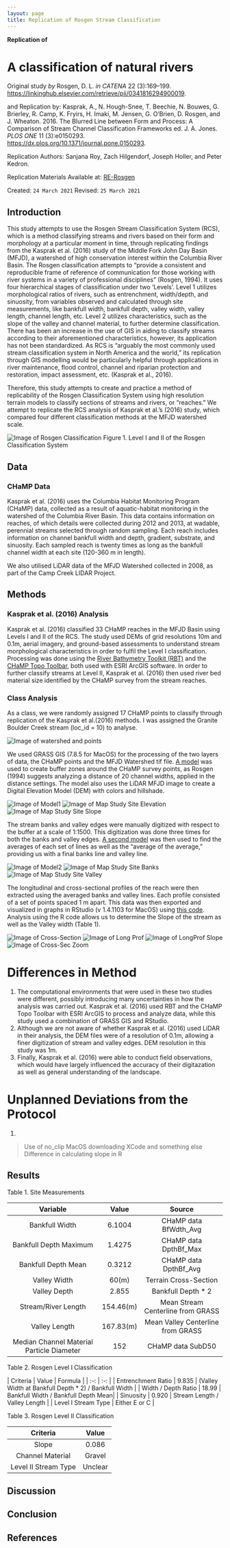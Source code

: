 ```yaml
---
layout: page
title: Replication of Rosgen Stream Classification
---
```


**Replication of**
# A classification of natural rivers

Original study *by* Rosgen, D. L.
*in* *CATENA* 22 (3):169–199. https://linkinghub.elsevier.com/retrieve/pii/0341816294900019.

and Replication by: Kasprak, A., N. Hough-Snee, T. Beechie, N. Bouwes, G. Brierley, R. Camp, K. Fryirs, H. Imaki, M. Jensen, G. O’Brien, D. Rosgen, and J. Wheaton. 2016. The Blurred Line between Form and Process: A Comparison of Stream Channel Classification Frameworks ed. J. A. Jones. *PLOS ONE* 11 (3):e0150293. https://dx.plos.org/10.1371/journal.pone.0150293.

Replication Authors:
Sanjana Roy, Zach Hilgendorf, Joseph Holler, and Peter Kedron.

Replication Materials Available at: [RE-Rosgen](https://github.com/sanjana-roy/RE-rosgen)

Created: `24 March 2021`
Revised: `25 March 2021`

## Introduction

This study attempts to use the Rosgen Stream Classification System (RCS), which is a method classifying streams and rivers based on their form and morphology at a particular moment in time, through replicating findings from the Kasprak et al. (2016) study of the Middle Fork John Day Basin (MFJD), a watershed of high conservation interest within the Columbia River Basin. The Rosgen classification attempts to “provide a consistent and reproducible frame of reference of communication for those working with river systems in a variety of professional disciplines” (Rosgen, 1994). It uses four hierarchical stages of classification under two ‘Levels’. Level 1 utilizes morphological ratios of rivers, such as entrenchment, width/depth, and sinuosity, from variables observed and calculated through site measurements, like bankfull width, bankfull depth, valley width, valley length, channel length, etc. Level 2 utilizes characteristics, such as the slope of the valley and channel material, to further determine classification. There has been an increase in the use of GIS in aiding to classify streams according to their aforementioned characteristics, however, its application has not been standardized. As RCS is “arguably the most commonly used stream classification system in North America and the world,” its replication through GIS modelling would be particularly helpful through applications in river maintenance, flood control, channel and riparian protection and restoration, impact assessment, etc. (Kasprak et al., 2016).

Therefore, this study attempts to create and practice a method of replicability of the Rosgen Classification System using high resolution terrain models to classify sections of streams and rivers, or “reaches.” We attempt to replicate the RCS analysis of Kasprak et al.’s (2016) study, which compared four different classification methods at the MFJD watershed scale.

![Image of Rosgen Classification](Rosgen/assets/Rosgenclass.png)
Figure 1. Level I and II of the Rosgen Classification System

## Data

### CHaMP Data
Kasprak et al. (2016) uses the Columbia Habitat Monitoring Program (CHaMP) data, collected as a result of aquatic-habitat monitoring in the watershed of the Columbia River Basin. This data contains information on reaches, of which details were collected during 2012 and 2013, at wadable, perennial streams selected through random sampling. Each reach includes information on channel bankfull width and depth, gradient, substrate, and sinuosity. Each sampled reach is twenty times as long as the bankfull channel width at each site (120-360 m in length).

We also utilised LiDAR data of the MFJD Watershed collected in 2008, as part of the Camp Creek LIDAR Project.

## Methods

### Kasprak et al. (2016) Analysis
Kasprak et al. (2016) classified 33 CHaMP reaches in the MFJD Basin using Levels I and II of the RCS.
The study used DEMs of grid resolutions 10m and 0.1m, aerial imagery, and ground-based assessments to understand stream morphological characteristics in order to fulfil the Level I classification. Processing was done using the [River Bathymetry Toolkit (RBT)](https://essa.com/explore-essa/tools/river-bathymetry-toolkit-rbt/) and the [CHaMP Topo Toolbar](http://champtools.northarrowresearch.com/), both used with ESRI ArcGIS software. In order to further classify streams at Level II, Kasprak et al. (2016) then used river bed material size identified by the CHaMP survey from the stream reaches.


### Class Analysis
As a class, we were randomly assigned 17 CHaMP points to classify through replication of the Kasprak et al.(2016) methods. I was assigned the Granite Boulder Creek stream (loc_id = 10) to analyse.

![Image of watershed and points](Rosgen/assets/aoi.jpg)

We used GRASS GIS (7.8.5 for MacOS) for the processing of the two layers of data, the CHaMP points and the MFJD Watershed tif file. [A model](https://github.com/sanjana-roy/RE-rosgen/blob/main/procedure/code/visualize.gxm) was used to create buffer zones around the CHaMP survey points, as Rosgen (1994) suggests analyzing a distance of 20 channel widths, applied in the distance settings. The model also uses the LiDAR MFJD image to create a Digital Elevation Model (DEM) with colors and hillshade.

![Image of Model1](Rosgen/Images/visualize_model.png)
![Image of Map Study Site Elevation](Rosgen/assets/map_elevation.png)
![Image of Map Study Site Slope](Rosgen/assets/map_slope2.png)

The stream banks and valley edges were manually digitized with respect to the buffer at a scale of 1:1500. This digitization was done three times for both the banks and valley edges. [A second model](https://github.com/sanjana-roy/RE-rosgen/blob/main/procedure/code/center_line_length_no_clip.gxm) was then used to find the averages of each set of lines as well as the “average of the average,” providing us with a final banks line and valley line.

![Image of Model2](Rosgen/Images/center_line_length_model.png)
![Image of Map Study Site Banks](Rosgen/assets/map_banks.png)
![Image of Map Study Site Valley](Rosgen/assets/map_valley.png)


The longitudinal and cross-sectional profiles of the reach were then extracted using the averaged banks and valley lines. Each profile consisted of a set of points spaced 1 m apart. This data was then exported and visualized in graphs in RStudio (v 1.4.1103 for MacOS) using [this code](https://github.com/sanjana-roy/RE-rosgen/blob/main/procedure/code/2-ProfileViewer.Rmd). Analysis using the R code allows us to determine the Slope of the stream as well as the Valley width (Table 1).

![Image of Cross-Section](Rosgen/Images/figures/CrossSecProf.png)
![Image of Long Prof](Rosgen/assets/figures/LongProf.png)
![Image of LongProf Slope](Rosgen/assets/figures/SlopePer.png)
![Image of Cross-Sec Zoom](Rosgen/assets/figures/ZoomBfDepth.png)


# Differences in Method
1. The computational environments that were used in these two studies were different, possibly introducing many uncertainties in how the analysis was carried out. Kasprak et al. (2016) used RBT and the CHaMP Topo Toolbar with ESRI ArcGIS to process and analyze data, while this study used a combination of GRASS GIS and RStudio.
2. Although we are not aware of whether Kasprak et al. (2016) used LiDAR in their analysis, the DEM files were of a resolution of 0.1m, allowing a finer digitization of stream and valley edges. DEM resolution in this study was 1m.
3. Finally, Kasprak et al. (2016) were able to conduct field observations, which would have largely influenced the accuracy of their digitazation as well as general understanding of the landscape.


# Unplanned Deviations from the Protocol
1.
> Use of no_clip
> MacOS downloading XCode and something else
> Difference in calculating slope in R


## Results

Table 1. Site Measurements

| Variable | Value | Source |
| :-: | :-: | :-: |
| Bankfull Width | 6.1004 | CHaMP data BfWdth_Avg |
| Bankfull Depth Maximum | 1.4275 | CHaMP data DpthBf_Max |
| Bankfull Depth Mean | 0.3212 | CHaMP data DpthBf_Avg |
| Valley Width | 60(m) | Terrain Cross-Section |
| Valley Depth | 2.855 | Bankfull Depth * 2|
| Stream/River Length | 154.46(m) | Mean Stream Centerline from GRASS|
| Valley Length | 167.83(m) | Mean Valley Centerline from GRASS|
| Median Channel Material Particle Diameter | 152 | CHaMP data SubD50 |

Table 2. Rosgen Level I Classification

| Criteria | Value | Formula |
| :-: | :-: |
| Entrenchment Ratio | 9.835 | (Valley Width at Bankfull Depth * 2) / Bankfull Width |
| Width / Depth Ratio | 18.99 | Bankfull Width / Bankfull Depth Mean|
| Sinuosity | 0.920 | Stream Length / Valley Length |
| Level I Stream Type | Either E or C |

Table 3. Rosgen Level II Classification

| Criteria | Value |
| :-: | :-: |
| Slope | 0.086 |
| Channel Material | Gravel |
| Level II Stream Type | Unclear |

## Discussion

## Conclusion

## References
